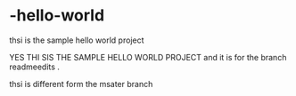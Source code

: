 # -hello-world
thsi is the sample hello world project

YES THI SIS THE SAMPLE HELLO WORLD PROJECT and it is for the branch readmeedits .

thsi is different form the msater branch

